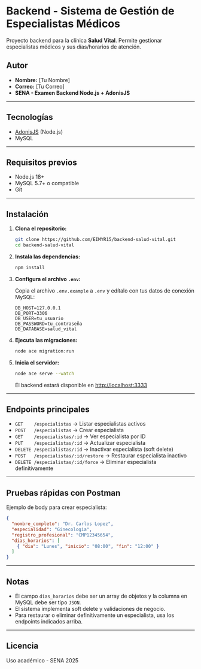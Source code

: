 # Backend - Sistema de Gestión de Especialistas Médicos

Proyecto backend para la clínica **Salud Vital**. Permite gestionar especialistas médicos y sus días/horarios de atención.

## Autor

- **Nombre:** [Tu Nombre]
- **Correo:** [Tu Correo]
- **SENA - Examen Backend Node.js + AdonisJS**

---

## Tecnologías

- [AdonisJS](https://adonisjs.com/) (Node.js)
- MySQL

---

## Requisitos previos

- Node.js 18+
- MySQL 5.7+ o compatible
- Git

---

## Instalación

1. **Clona el repositorio:**

   ```bash
   git clone https://github.com/EIMYR15/backend-salud-vital.git
   cd backend-salud-vital
   ```

2. **Instala las dependencias:**

   ```bash
   npm install
   ```

3. **Configura el archivo `.env`:**

   Copia el archivo `.env.example` a `.env` y edítalo con tus datos de conexión MySQL:

   ```
   DB_HOST=127.0.0.1
   DB_PORT=3306
   DB_USER=tu_usuario
   DB_PASSWORD=tu_contraseña
   DB_DATABASE=salud_vital
   ```

4. **Ejecuta las migraciones:**

   ```bash
   node ace migration:run
   ```

5. **Inicia el servidor:**

   ```bash
   node ace serve --watch
   ```

   El backend estará disponible en [http://localhost:3333](http://localhost:3333)

---

## Endpoints principales

- `GET    /especialistas`           → Listar especialistas activos
- `POST   /especialistas`           → Crear especialista
- `GET    /especialistas/:id`       → Ver especialista por ID
- `PUT    /especialistas/:id`       → Actualizar especialista
- `DELETE /especialistas/:id`       → Inactivar especialista (soft delete)
- `POST   /especialistas/:id/restore` → Restaurar especialista inactivo
- `DELETE /especialistas/:id/force` → Eliminar especialista definitivamente

---

## Pruebas rápidas con Postman

Ejemplo de body para crear especialista:

```json
{
  "nombre_completo": "Dr. Carlos Lopez",
  "especialidad": "Ginecologia",
  "registro_profesional": "CMP12345654",
  "dias_horarios": [
    { "dia": "Lunes", "inicio": "08:00", "fin": "12:00" }
  ]
}
```

---

## Notas

- El campo `dias_horarios` debe ser un array de objetos y la columna en MySQL debe ser tipo `JSON`.
- El sistema implementa soft delete y validaciones de negocio.
- Para restaurar o eliminar definitivamente un especialista, usa los endpoints indicados arriba.

---

## Licencia

Uso académico - SENA 2025

